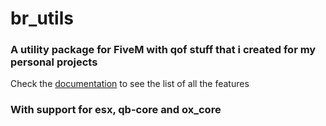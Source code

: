 # br_utils
### A utility package for FiveM with qof stuff that i created for my personal projects
Check the [documentation](https://documentation.brodino.net/br_utils) to see the list of all the features
### With support for esx, qb-core and ox_core
